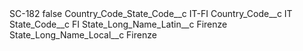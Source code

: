 <?xml version="1.0" encoding="UTF-8"?>
<CustomMetadata xmlns="http://soap.sforce.com/2006/04/metadata" xmlns:xsi="http://www.w3.org/2001/XMLSchema-instance" xmlns:xsd="http://www.w3.org/2001/XMLSchema">
    <label>SC-182</label>
    <protected>false</protected>
    <values>
        <field>Country_Code_State_Code__c</field>
        <value xsi:type="xsd:string">IT-FI</value>
    </values>
    <values>
        <field>Country_Code__c</field>
        <value xsi:type="xsd:string">IT</value>
    </values>
    <values>
        <field>State_Code__c</field>
        <value xsi:type="xsd:string">FI</value>
    </values>
    <values>
        <field>State_Long_Name_Latin__c</field>
        <value xsi:type="xsd:string">Firenze</value>
    </values>
    <values>
        <field>State_Long_Name_Local__c</field>
        <value xsi:type="xsd:string">Firenze</value>
    </values>
</CustomMetadata>
